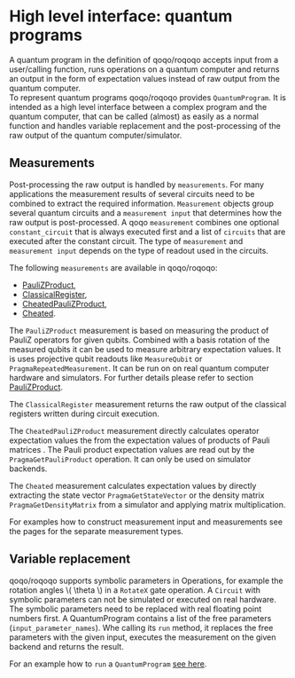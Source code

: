 # High level interface: quantum programs

A quantum program in the definition of qoqo/roqoqo accepts input from a user/calling function, runs operations on a quantum computer and returns an output in the form of expectation values instead of raw output from the quantum computer.  
To represent quantum programs qoqo/roqoqo provides `QuantumProgram`.
It is intended as a high level interface between a complex program and the quantum computer, that can be called (almost) as easily as a normal function and handles variable replacement and the post-processing of the raw output of the quantum computer/simulator.

## Measurements

Post-processing the raw output is handled by `measurements`.
For many applications the measurement results of several circuits need to be combined to extract the required information.
`Measurement` objects group several quantum circuits and a `measurement input` that determines how the raw output is post-processed.
A qoqo `measurement` combines one optional `constant_circuit` that is always executed first and a list of `circuits` that are executed after the constant circuit.
The type of `measurement` and `measurement input` depends on the type of readout used in the circuits.

The following `measurements` are available in qoqo/roqoqo:

* [PauliZProduct](pauliz.md),
* [ClassicalRegister](classical.md),
* [CheatedPauliZProduct](pauliz_cheated.md),
* [Cheated](cheated.md).

The `PauliZProduct` measurement is based on measuring the product of PauliZ operators for given qubits. Combined with a basis rotation of the measured qubits it can be used to measure arbitrary expectation values. It is uses projective qubit readouts like `MeasureQubit` or `PragmaRepeatedMeasurement`. It can be run on on real quantum computer hardware and simulators. For further details please refer to section  [PauliZProduct](pauliz.md).

The `ClassicalRegister` measurement returns the raw output of the  classical registers written during circuit execution.

The `CheatedPauliZProduct` measurement directly calculates operator expectation values the from the expectation values of products of Pauli matrices . The Pauli product expectation values are read out by the `PragmaGetPauliProduct` operation. It can only be used on simulator backends.

The `Cheated` measurement calculates expectation values by directly extracting the state vector `PragmaGetStateVector` or the density matrix `PragmaGetDensityMatrix` from a simulator and applying matrix multiplication.

For examples how to construct  measurement input and measurements see the pages for the separate measurement types.

## Variable replacement

qoqo/roqoqo supports symbolic parameters in Operations, for example the rotation angles \\( \theta \\) in a `RotateX` gate operation. A `Circuit` with symbolic parameters can not be simulated or executed on real hardware. The symbolic parameters need to be replaced with real floating point numbers first. A QuantumProgram contains a list of the free parameters (`input_parameter_names`).
Whe calling its `run` method, it replaces the free parameters with the given input, executes the measurement on the given backend and returns the result.

For an example how to `run` a `QuantumProgram` [see here](program.md).

